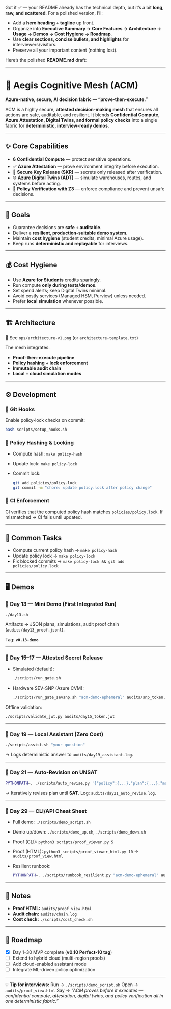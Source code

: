 Got it ✅ — your README already has the technical depth, but it’s a bit **long, raw, and scattered**. For a polished version, I’ll:

* Add a **hero heading + tagline** up front.
* Organize into **Executive Summary → Core Features → Architecture → Usage → Demos → Cost Hygiene → Roadmap**.
* Use **clear sections, concise bullets, and highlights** for interviewers/visitors.
* Preserve all your important content (nothing lost).

Here’s the polished **README.md** draft:

---

# 🚀 Aegis Cognitive Mesh (ACM)

**Azure-native, secure, AI decision fabric — “prove-then-execute.”**

ACM is a highly secure, **attested decision-making mesh** that ensures all actions are safe, auditable, and resilient. It blends **Confidential Compute, Azure Attestation, Digital Twins, and formal policy checks** into a single fabric for **deterministic, interview-ready demos**.

---

## ✨ Core Capabilities

* 🔒 **Confidential Compute** — protect sensitive operations.
* ✅ **Azure Attestation** — prove environment integrity before execution.
* 🔑 **Secure Key Release (SKR)** — secrets only released after verification.
* 🌐 **Azure Digital Twins (ADT)** — simulate warehouses, routes, and systems before acting.
* 📏 **Policy Verification with Z3** — enforce compliance and prevent unsafe decisions.

---

## 🎯 Goals

* Guarantee decisions are **safe + auditable**.
* Deliver a **resilient, production-suitable demo system**.
* Maintain **cost hygiene** (student credits, minimal Azure usage).
* Keep runs **deterministic and replayable** for interviews.

---

## 💰 Cost Hygiene

* Use **Azure for Students** credits sparingly.
* Run compute **only during tests/demos**.
* Set spend alerts; keep Digital Twins minimal.
* Avoid costly services (Managed HSM, Purview) unless needed.
* Prefer **local simulation** whenever possible.

---

## 🏗️ Architecture

📌 See `ops/architecture-v1.png` (or `architecture-template.txt`)

The mesh integrates:

* **Proof-then-execute pipeline**
* **Policy hashing + lock enforcement**
* **Immutable audit chain**
* **Local + cloud simulation modes**

---

## ⚙️ Development

### 🔗 Git Hooks

Enable policy-lock checks on commit:

```bash
bash scripts/setup_hooks.sh
```

### 📜 Policy Hashing & Locking

* Compute hash: `make policy-hash`
* Update lock: `make policy-lock`
* Commit lock:

  ```bash
  git add policies/policy.lock
  git commit -m "chore: update policy.lock after policy change"
  ```

### 🧪 CI Enforcement

CI verifies that the computed policy hash matches `policies/policy.lock`.
If mismatched → CI fails until updated.

---

## 🧩 Common Tasks

* Compute current policy hash → `make policy-hash`
* Update policy lock → `make policy-lock`
* Fix blocked commits → `make policy-lock && git add policies/policy.lock`

---

## 🖥️ Demos

### 🔹 Day 13 — Mini Demo (First Integrated Run)

```bash
./day13.sh
```

Artifacts → JSON plans, simulations, audit proof chain (`audits/day13_proof.jsonl`).

Tag: **`v0.13-demo`**

---

### 🔹 Day 15–17 — Attested Secret Release

* Simulated (default):

  ```bash
  ./scripts/run_gate.sh
  ```
* Hardware SEV-SNP (Azure CVM):

  ```bash
  ./scripts/run_gate_sevsnp.sh "acm-demo-ephemeral" audits/snp_token.jwt
  ```

Offline validation:

```bash
./scripts/validate_jwt.py audits/day15_token.jwt
```

---

### 🔹 Day 19 — Local Assistant (Zero Cost)

```bash
./scripts/assist.sh "your question"
```

→ Logs deterministic answer to `audits/day19_assistant.log`.

---

### 🔹 Day 21 — Auto-Revision on UNSAT

```bash
PYTHONPATH=. ./scripts/auto_revise.py '{"policy":{...},"plan":{...},"max_attempts":6}'
```

→ Iteratively revises plan until **SAT**. Log: `audits/day21_auto_revise.log`.

---

### 🔹 Day 29 — CLI/API Cheat Sheet

* Full demo: `./scripts/demo_script.sh`
* Demo up/down: `./scripts/demo_up.sh`, `./scripts/demo_down.sh`
* Proof (CLI): `python3 scripts/proof_viewer.py 5`
* Proof (HTML): `python3 scripts/proof_viewer_html.py 10` → `audits/proof_view.html`
* Resilient runbook:

  ```bash
  PYTHONPATH=. ./scripts/runbook_resilient.py "acm-demo-ephemeral" audits/day15_token.jwt
  ```

---

## 📑 Notes

* **Proof HTML:** `audits/proof_view.html`
* **Audit chain:** `audits/chain.log`
* **Cost check:** `./scripts/cost_check.sh`

---

## 🚦 Roadmap

* [x] Day 1–30 MVP complete (**v0.10 Perfect-10 tag**)
* [ ] Extend to hybrid cloud (multi-region proofs)
* [ ] Add cloud-enabled assistant mode
* [ ] Integrate ML-driven policy optimization

---

💡 **Tip for interviews:**
Run → `./scripts/demo_script.sh`
Open → `audits/proof_view.html`
Say → *“ACM proves before it executes — confidential compute, attestation, digital twins, and policy verification all in one deterministic fabric.”*

